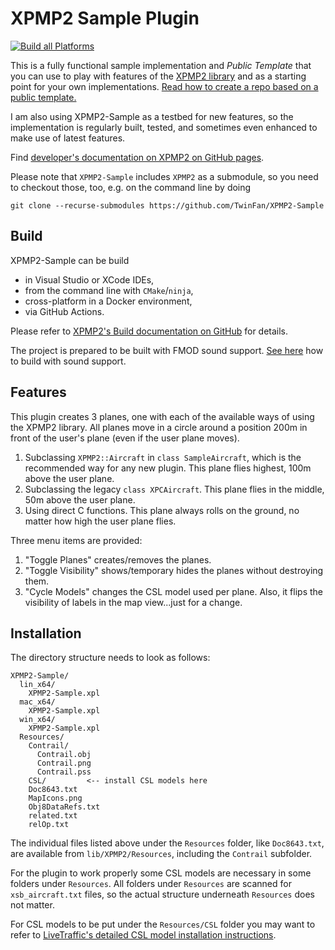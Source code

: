 XPMP2 Sample Plugin
=========

[![Build all Platforms](https://github.com/TwinFan/XPMP2-Sample/actions/workflows/build.yml/badge.svg)](https://github.com/TwinFan/XPMP2-Sample/actions/workflows/build.yml)

This is a fully functional sample implementation and _Public Template_
that you can use to play with features of the [XPMP2 library](https://github.com/TwinFan/XPMP2)
and as a starting point for your own implementations.
[Read how to create a repo based on a public template.](https://docs.github.com/en/repositories/creating-and-managing-repositories/creating-a-repository-from-a-template)

I am also using XPMP2-Sample as a testbed for new features, so the implementation
is regularly built, tested, and sometimes even enhanced to make use of
latest features.

Find [developer's documentation on XPMP2 on GitHub pages](https://twinfan.github.io/XPMP2/).

Please note that `XPMP2-Sample` includes `XPMP2` as a submodule,
so you need to checkout those, too, e.g. on the command line by doing
```
git clone --recurse-submodules https://github.com/TwinFan/XPMP2-Sample
```

## Build ##

XPMP2-Sample can be build
- in Visual Studio or XCode IDEs,
- from the command line with `CMake`/`ninja`,
- cross-platform in a Docker environment,
- via GitHub Actions.

Please refer to
[XPMP2's Build documentation on GitHub](https://twinfan.github.io/XPMP2/Building.html)
for details.

The project is prepared to be built with FMOD sound support.
[See here](https://twinfan.github.io/XPMP2/Sound.html#building-xpmp2-with-fmod-sound-support)
how to build with sound support.

## Features ##

This plugin creates 3 planes, one with each of the available ways of using the XPMP2 library.
All planes move in a circle around a position 200m in front of the user's plane
(even if the user plane moves).
1. Subclassing `XPMP2::Aircraft` in `class SampleAircraft`,
   which is the recommended way for any new plugin. This plane flies
   highest, 100m above the user plane.
2. Subclassing the legacy `class XPCAircraft`. This plane flies in the middle,
   50m above the user plane.
3. Using direct C functions. This plane always rolls on the ground, no matter how
   high the user plane flies.

Three menu items are provided:

 1. "Toggle Planes" creates/removes the planes.
 2. "Toggle Visibility" shows/temporary hides the planes without destroying them.
 3. "Cycle Models" changes the CSL model used per plane.
     Also, it flips the visibility of labels in the map view...just for a change.

## Installation ##

The directory structure needs to look as follows:

```
XPMP2-Sample/
  lin_x64/
    XPMP2-Sample.xpl
  mac_x64/
    XPMP2-Sample.xpl
  win_x64/
    XPMP2-Sample.xpl
  Resources/
    Contrail/
      Contrail.obj
      Contrail.png
      Contrail.pss
    CSL/         <-- install CSL models here
    Doc8643.txt
    MapIcons.png
    Obj8DataRefs.txt
    related.txt
    relOp.txt
```

The individual files listed above under the `Resources` folder, like `Doc8643.txt`, are available
from `lib/XPMP2/Resources`, including the `Contrail` subfolder.

For the plugin to work properly some CSL models are necessary in some folders
under `Resources`. All folders under `Resources` are scanned for
`xsb_aircraft.txt` files, so the actual structure underneath `Resources` does not matter.

For CSL models to be put under the `Resources/CSL` folder you may want to refer to
[LiveTraffic's detailed CSL model installation instructions](https://twinfan.gitbook.io/livetraffic/setup/installation/step-by-step#bluebell-csl-package-by-oktalist).